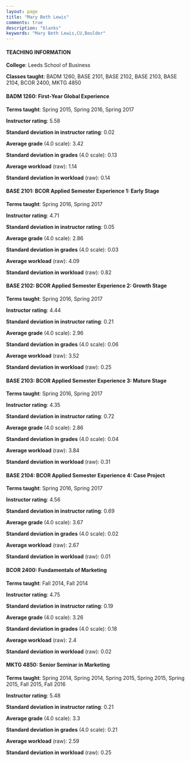 ```yaml
---
layout: page
title: "Mary Beth Lewis" 
comments: true
description: "blanks"
keywords: "Mary Beth Lewis,CU,Boulder"
---
```

<head>
<script src="https://ajax.googleapis.com/ajax/libs/jquery/2.1.3/jquery.min.js"></script>
<script src="https://dl.dropboxusercontent.com/s/pc42nxpaw1ea4o9/highcharts.js?dl=0"></script>
<!-- <script src="../assets/js/highcharts.js"></script> -->
<style type="text/css">@font-face {
	font-family: "Bebas Neue";
	src: url(https://www.filehosting.org/file/details/544349/BebasNeue Regular.otf) format("opentype");
	}
	h1.Bebas { 
		font-family: "Bebas Neue", Verdana, Tahoma;
	}
</style>
</head>
	   
#### TEACHING INFORMATION

**College**: Leeds School of Business

**Classes taught**: BADM 1260, BASE 2101, BASE 2102, BASE 2103, BASE 2104, BCOR 2400, MKTG 4850

#### BADM 1260: First-Year Global Experience

**Terms taught**: Spring 2015, Spring 2016, Spring 2017

**Instructor rating**: 5.58

**Standard deviation in instructor rating**: 0.02

**Average grade** (4.0 scale): 3.42

**Standard deviation in grades** (4.0 scale): 0.13

**Average workload** (raw): 1.14

**Standard deviation in workload** (raw): 0.14

#### BASE 2101: BCOR Applied Semester Experience 1: Early Stage

**Terms taught**: Spring 2016, Spring 2017

**Instructor rating**: 4.71

**Standard deviation in instructor rating**: 0.05

**Average grade** (4.0 scale): 2.86

**Standard deviation in grades** (4.0 scale): 0.03

**Average workload** (raw): 4.09

**Standard deviation in workload** (raw): 0.82

#### BASE 2102: BCOR Applied Semester Experience 2: Growth Stage

**Terms taught**: Spring 2016, Spring 2017

**Instructor rating**: 4.44

**Standard deviation in instructor rating**: 0.21

**Average grade** (4.0 scale): 2.96

**Standard deviation in grades** (4.0 scale): 0.06

**Average workload** (raw): 3.52

**Standard deviation in workload** (raw): 0.25

#### BASE 2103: BCOR Applied Semester Experience 3: Mature Stage

**Terms taught**: Spring 2016, Spring 2017

**Instructor rating**: 4.35

**Standard deviation in instructor rating**: 0.72

**Average grade** (4.0 scale): 2.86

**Standard deviation in grades** (4.0 scale): 0.04

**Average workload** (raw): 3.84

**Standard deviation in workload** (raw): 0.31

#### BASE 2104: BCOR Applied Semester Experience 4: Case Project

**Terms taught**: Spring 2016, Spring 2017

**Instructor rating**: 4.56

**Standard deviation in instructor rating**: 0.69

**Average grade** (4.0 scale): 3.67

**Standard deviation in grades** (4.0 scale): 0.02

**Average workload** (raw): 2.67

**Standard deviation in workload** (raw): 0.01

#### BCOR 2400: Fundamentals of Marketing

**Terms taught**: Fall 2014, Fall 2014

**Instructor rating**: 4.75

**Standard deviation in instructor rating**: 0.19

**Average grade** (4.0 scale): 3.26

**Standard deviation in grades** (4.0 scale): 0.18

**Average workload** (raw): 2.4

**Standard deviation in workload** (raw): 0.02

#### MKTG 4850: Senior Seminar in Marketing

**Terms taught**: Spring 2014, Spring 2014, Spring 2015, Spring 2015, Spring 2015, Fall 2015, Fall 2016

**Instructor rating**: 5.48

**Standard deviation in instructor rating**: 0.21

**Average grade** (4.0 scale): 3.3

**Standard deviation in grades** (4.0 scale): 0.21

**Average workload** (raw): 2.59

**Standard deviation in workload** (raw): 0.25

